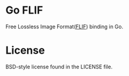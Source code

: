 # Go FLIF

Free Lossless Image Format([FLIF](flif.info)) binding in Go.


# License

BSD-style license found in the LICENSE file.
